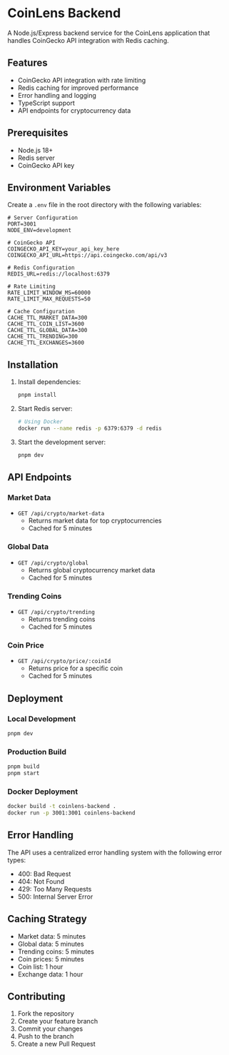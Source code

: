 # CoinLens Backend

A Node.js/Express backend service for the CoinLens application that handles CoinGecko API integration with Redis caching.

## Features

- CoinGecko API integration with rate limiting
- Redis caching for improved performance
- Error handling and logging
- TypeScript support
- API endpoints for cryptocurrency data

## Prerequisites

- Node.js 18+
- Redis server
- CoinGecko API key

## Environment Variables

Create a `.env` file in the root directory with the following variables:

```env
# Server Configuration
PORT=3001
NODE_ENV=development

# CoinGecko API
COINGECKO_API_KEY=your_api_key_here
COINGECKO_API_URL=https://api.coingecko.com/api/v3

# Redis Configuration
REDIS_URL=redis://localhost:6379

# Rate Limiting
RATE_LIMIT_WINDOW_MS=60000
RATE_LIMIT_MAX_REQUESTS=50

# Cache Configuration
CACHE_TTL_MARKET_DATA=300
CACHE_TTL_COIN_LIST=3600
CACHE_TTL_GLOBAL_DATA=300
CACHE_TTL_TRENDING=300
CACHE_TTL_EXCHANGES=3600
```

## Installation

1. Install dependencies:
   ```bash
   pnpm install
   ```

2. Start Redis server:
   ```bash
   # Using Docker
   docker run --name redis -p 6379:6379 -d redis
   ```

3. Start the development server:
   ```bash
   pnpm dev
   ```

## API Endpoints

### Market Data
- `GET /api/crypto/market-data`
  - Returns market data for top cryptocurrencies
  - Cached for 5 minutes

### Global Data
- `GET /api/crypto/global`
  - Returns global cryptocurrency market data
  - Cached for 5 minutes

### Trending Coins
- `GET /api/crypto/trending`
  - Returns trending coins
  - Cached for 5 minutes

### Coin Price
- `GET /api/crypto/price/:coinId`
  - Returns price for a specific coin
  - Cached for 5 minutes

## Deployment

### Local Development
```bash
pnpm dev
```

### Production Build
```bash
pnpm build
pnpm start
```

### Docker Deployment
```bash
docker build -t coinlens-backend .
docker run -p 3001:3001 coinlens-backend
```

## Error Handling

The API uses a centralized error handling system with the following error types:
- 400: Bad Request
- 404: Not Found
- 429: Too Many Requests
- 500: Internal Server Error

## Caching Strategy

- Market data: 5 minutes
- Global data: 5 minutes
- Trending coins: 5 minutes
- Coin prices: 5 minutes
- Coin list: 1 hour
- Exchange data: 1 hour

## Contributing

1. Fork the repository
2. Create your feature branch
3. Commit your changes
4. Push to the branch
5. Create a new Pull Request 
